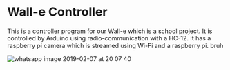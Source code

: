 # Wall-e Controller
This is a controller program for our Wall-e which is a school project. It is controlled by Arduino using radio-communication with a HC-12. It has a raspberry pi camera which is streamed using Wi-Fi and a raspberry pi.
bruh

![whatsapp image 2019-02-07 at 20 07 40](https://user-images.githubusercontent.com/34944115/52556142-01f6e400-2dec-11e9-8be4-b1ad71090016.jpeg)
